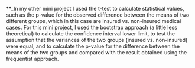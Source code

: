 **_In my other mini project I used the t-test to calculate statistical values, such as  the p-value for the observed difference between the means of two different groups, which in this case are insured vs. non-insured medical cases. For this mini project, I used the bootstrap approach (a little less theoretical) to calculate the confidence interval lower limit, to test the assumption that the variances of the two groups (insured vs. non-insured) were equal, and to calculate the p-value for the difference between the means of the two groups and compared with the result obtained using the frequentist approach. 
